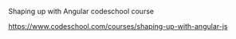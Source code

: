 Shaping up with Angular codeschool course

https://www.codeschool.com/courses/shaping-up-with-angular-js

